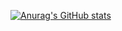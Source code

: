 [![Anurag's GitHub stats](https://github-readme-stats.vercel.app/api?username=waitwut8)](https://github.com/anuraghazra/github-readme-stats)
